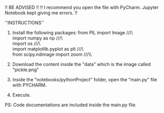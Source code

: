 !! BE ADVISED !!
!! I recommend you open the file with PyCharm. Jupyter Notebook kept giving me errors. !!



''INSTRUCTIONS''

1. Install the following packages:
        from PIL import Image ///\\\
        import numpy as np ///\\\
        import os ///\\\
        import matplotlib.pyplot as plt ///\\\
        from scipy.ndimage import zoom ///\\\

2. Download the content inside the "data" which is the image called "pickle.png"

3. Inside the "notebooks/pythonProject" folder, open the "main.py" file with PYCHARM.

4. Execute.


PS: Code documentations are included inside the main.py file.
